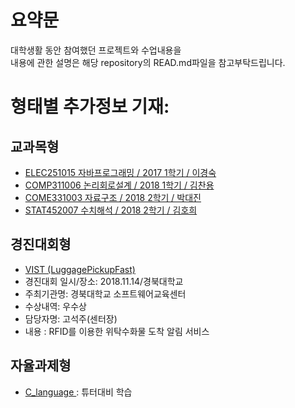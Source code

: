 # 요약문

대학생활 동안 참여했던 프로젝트와 수업내용을  
내용에 관한 설명은 해당 repository의 READ.md파일을 참고부탁드립니다. 

# 형태별 추가정보 기재:

## 교과목형
- <a href="https://github.com/songminhye/JAVA"> ELEC251015 자바프로그래밍 / 2017 1학기 / 이경숙</a>
- <a href="https://github.com/songminhye/Logic_Circuit_Design"> COMP311006 논리회로설계 / 2018 1학기 / 김찬용</a>
- <a href="https://github.com/songminhye/Data_Structure"> COME331003 자료구조 / 2018 2학기 / 박대진</a>
- <a href="https://github.com/songminhye/Numerical_Analysis"> STAT452007 수치해석 / 2018 2학기 / 김호희</a>


## 경진대회형
- <a href="https://github.com/songminhye/VIST"> VIST (LuggagePickupFast)</a>
- 경진대회 일시/장소: 2018.11.14/경북대학교
- 주최기관명: 경북대학교 소프트웨어교육센터
- 수상내역: 우수상
- 담당자명: 고석주(센터장)
- 내용 : RFID를 이용한 위탁수화물 도착 알림 서비스

## 자율과제형
- <a href="https://github.com/songminhye/C_language"> C_language </a>  : 튜터대비 학습

                

